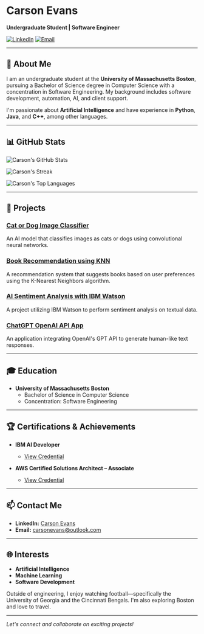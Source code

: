 # Carson Evans

**Undergraduate Student | Software Engineer**

[![LinkedIn](https://img.shields.io/badge/LinkedIn-Profile-blue?logo=linkedin)](https://www.linkedin.com/in/carson-evans42/)
[![Email](https://img.shields.io/badge/Email-carsonevans%40outlook.com-informational?logo=microsoft-outlook)](mailto:carsonevans@outlook.com)

---

## 👋 About Me

I am an undergraduate student at the **University of Massachusetts Boston**, pursuing a Bachelor of Science degree in Computer Science with a concentration in Software Engineering. My background includes software development, automation, AI, and client support.

I'm passionate about **Artificial Intelligence** and have experience in **Python**, **Java**, and **C++**, among other languages.

---

## 📊 GitHub Stats

![Carson's GitHub Stats](https://github-readme-stats.vercel.app/api?username=carson-evans&theme=bear&show_icons=true&hide_border=false&count_private=true&card_width=500)

![Carson's Streak](https://github-readme-streak-stats.herokuapp.com/?user=carson-evans&theme=bear&hide_border=false&card_width=500)

![Carson's Top Languages](https://github-readme-stats.vercel.app/api/top-langs/?username=carson-evans&theme=bear&show_icons=true&hide_border=false&count_private=true&layout=compact&card_width=500)

---

## 💼 Projects

### [Cat or Dog Image Classifier](https://github.com/carson-evans/cat-dog-classifier)
An AI model that classifies images as cats or dogs using convolutional neural networks.

### [Book Recommendation using KNN](https://github.com/carson-evans/book-recommendation-knn)
A recommendation system that suggests books based on user preferences using the K-Nearest Neighbors algorithm.

### [AI Sentiment Analysis with IBM Watson](https://github.com/carson-evans/AI-Sentiment-Analysis-IBM-Watson)
A project utilizing IBM Watson to perform sentiment analysis on textual data.

### [ChatGPT OpenAI API App](https://github.com/carson-evans/GPT-API)
An application integrating OpenAI's GPT API to generate human-like text responses.

---

## 🎓 Education

- **University of Massachusetts Boston**
  - Bachelor of Science in Computer Science
  - Concentration: Software Engineering

---

## 🏆 Certifications & Achievements

- **IBM AI Developer**
  - [View Credential](https://www.coursera.org/account/accomplishments/specialization/PYGW2FZ6AQSC)

- **AWS Certified Solutions Architect – Associate**
  - [View Credential](https://www.credly.com/badges/59b87b7b-bf7d-4f19-8672-28c52299f2a4/linked_in_profile)

---

## 📫 Contact Me

- **LinkedIn:** [Carson Evans](https://www.linkedin.com/in/carson-evans42/)
- **Email:** [carsonevans@outlook.com](mailto:carsonevans@outlook.com)

---

## 🌐 Interests

- **Artificial Intelligence**
- **Machine Learning**
- **Software Development**

Outside of engineering, I enjoy watching football—specifically the University of Georgia and the Cincinnati Bengals. I'm also exploring Boston and love to travel.

---

*Let's connect and collaborate on exciting projects!*
